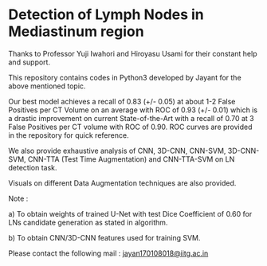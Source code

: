 # Detection of Lymph Nodes in Mediastinum region

Thanks to Professor Yuji Iwahori and Hiroyasu Usami for their constant help and support.

This repository contains codes in Python3 developed by Jayant for the above mentioned topic.

Our best model achieves a recall of 0.83 (+/- 0.05) at about 1-2 False Positives per CT Volume on an average with ROC of 0.93 (+/- 0.01) which is a drastic improvement on current State-of-the-Art with a recall of 0.70 at 3 False Positives per CT volume with ROC of 0.90. ROC curves are provided in the repository for quick reference. 

We also provide exhaustive analysis of CNN, 3D-CNN, CNN-SVM, 3D-CNN-SVM, CNN-TTA (Test Time Augmentation) and CNN-TTA-SVM on LN detection task.

Visuals on different Data Augmentation techniques are also provided.


Note :

a) To obtain weights of trained U-Net with test Dice Coefficient of 0.60 for LNs candidate generation as stated in algorithm.

b) To obtain CNN/3D-CNN features used for training SVM.

Please contact the following mail : jayan170108018@iitg.ac.in

